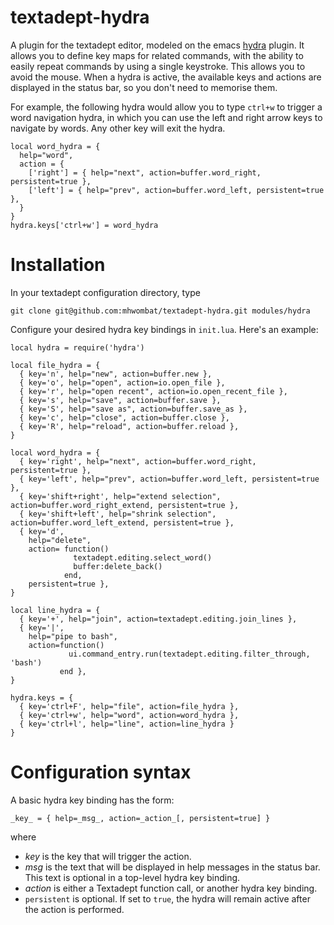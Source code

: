 # textadept-hydra

A plugin for the textadept editor, modeled on the emacs [hydra](https://github.com/abo-abo/hydra) plugin.
It allows you to define key maps for related commands, with the ability to easily repeat commands by using a single keystroke. 
This allows you to avoid the mouse.
When a hydra is active, the available keys and actions are displayed in the status bar,
so you don't need to memorise them.

For example, the following hydra would allow you to type `ctrl+w` to trigger a word navigation hydra,
in which you can use the left and right arrow keys to navigate by words.
Any other key will exit the hydra.

```
local word_hydra = {
  help="word",
  action = { 
    ['right'] = { help="next", action=buffer.word_right, persistent=true },
    ['left'] = { help="prev", action=buffer.word_left, persistent=true },
  }
}
hydra.keys['ctrl+w'] = word_hydra
```

# Installation

In your textadept configuration directory, type

    git clone git@github.com:mhwombat/textadept-hydra.git modules/hydra

Configure your desired hydra key bindings in `init.lua`.
Here's an example:

```
local hydra = require('hydra')

local file_hydra = {
  { key='n', help="new", action=buffer.new },
  { key='o', help="open", action=io.open_file },
  { key='r', help="open recent", action=io.open_recent_file },
  { key='s', help="save", action=buffer.save },
  { key='S', help="save as", action=buffer.save_as },
  { key='c', help="close", action=buffer.close },
  { key='R', help="reload", action=buffer.reload },
}

local word_hydra = {
  { key='right', help="next", action=buffer.word_right, persistent=true },
  { key='left', help="prev", action=buffer.word_left, persistent=true },
  { key='shift+right', help="extend selection", action=buffer.word_right_extend, persistent=true },
  { key='shift+left', help="shrink selection", action=buffer.word_left_extend, persistent=true },
  { key='d', 
    help="delete", 
    action= function()
              textadept.editing.select_word()
              buffer:delete_back()
            end, 
    persistent=true },
}

local line_hydra = {
  { key='+', help="join", action=textadept.editing.join_lines },
  { key='|', 
    help="pipe to bash", 
    action=function()
             ui.command_entry.run(textadept.editing.filter_through, 'bash')
           end },
}

hydra.keys = {
  { key='ctrl+F', help="file", action=file_hydra },
  { key='ctrl+w', help="word", action=word_hydra },
  { key='ctrl+l', help="line", action=line_hydra }
}
```

# Configuration syntax

A basic hydra key binding has the form:

    _key_ = { help=_msg_, action=_action_[, persistent=true] }

where

- _key_ is the key that will trigger the action.
- _msg_ is the text that will be displayed in help messages in the status bar.
  This text is optional in a top-level hydra key binding.
- _action_ is either a Textadept function call, or another hydra key binding.
- `persistent` is optional. If set to `true`, the hydra will remain active after the action is performed.
